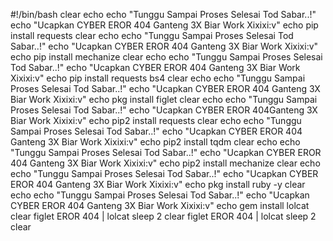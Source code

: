 #!/bin/bash
clear
echo
echo "Tunggu Sampai Proses Selesai Tod Sabar..!"
echo "Ucapkan CYBER EROR 404 Ganteng 3X Biar Work Xixixi:v"
echo
pip install requests
clear
echo
echo "Tunggu Sampai Proses Selesai Tod Sabar..!"
echo "Ucapkan CYBER EROR 404 Ganteng 3X Biar Work Xixixi:v"
echo
pip install mechanize
clear
echo
echo "Tunggu Sampai Proses Selesai Tod Sabar..!"
echo "Ucapkan CYBER EROR 404 Ganteng 3X Biar Work Xixixi:v"
echo
pip install requests bs4
clear
echo
echo "Tunggu Sampai Proses Selesai Tod Sabar..!"
echo "Ucapkan CYBER EROR 404 Ganteng 3X Biar Work Xixixi:v"
echo
pkg install figlet
clear
echo
echo "Tunggu Sampai Proses Selesai Tod Sabar..!"
echo "Ucapkan CYBER EROR 404Ganteng 3X Biar Work Xixixi:v"
echo
pip2 install requests
clear
echo
echo "Tunggu Sampai Proses Selesai Tod Sabar..!"
echo "Ucapkan CYBER EROR 404 Ganteng 3X Biar Work Xixixi:v"
echo
pip2 install tqdm
clear
echo
echo "Tunggu Sampai Proses Selesai Tod Sabar..!"
echo "Ucapkan CYBER EROR 404 Ganteng 3X Biar Work Xixixi:v"
echo
pip2 install mechanize
clear
echo
echo "Tunggu Sampai Proses Selesai Tod Sabar..!"
echo "Ucapkan CYBER EROR 404 Ganteng 3X Biar Work Xixixi:v"
echo
pkg install ruby -y
clear
echo
echo "Tunggu Sampai Proses Selesai Tod Sabar..!"
echo "Ucapkan CYBER EROR 404 Ganteng 3X Biar Work Xixixi:v"
echo
gem install lolcat
clear
figlet EROR 404 | lolcat
sleep 2
clear
figlet EROR 404 | lolcat
sleep 2
clear

